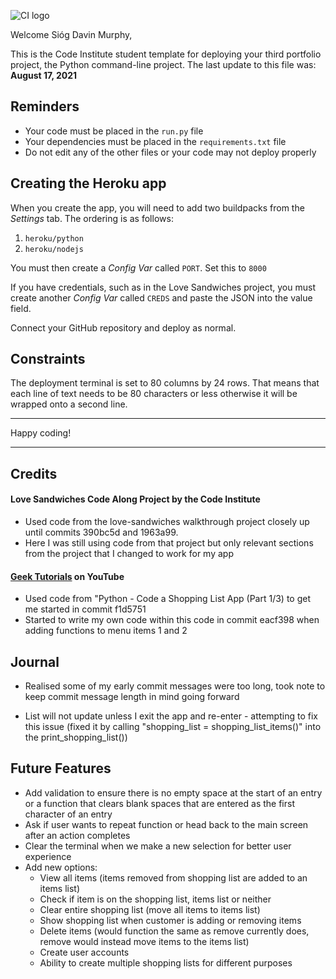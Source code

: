 ![CI logo](https://codeinstitute.s3.amazonaws.com/fullstack/ci_logo_small.png)

Welcome Sióg Davin Murphy,

This is the Code Institute student template for deploying your third portfolio project, the Python command-line project. The last update to this file was: **August 17, 2021**

## Reminders

* Your code must be placed in the `run.py` file
* Your dependencies must be placed in the `requirements.txt` file
* Do not edit any of the other files or your code may not deploy properly

## Creating the Heroku app

When you create the app, you will need to add two buildpacks from the _Settings_ tab. The ordering is as follows:

1. `heroku/python`
2. `heroku/nodejs`

You must then create a _Config Var_ called `PORT`. Set this to `8000`

If you have credentials, such as in the Love Sandwiches project, you must create another _Config Var_ called `CREDS` and paste the JSON into the value field.

Connect your GitHub repository and deploy as normal.

## Constraints

The deployment terminal is set to 80 columns by 24 rows. That means that each line of text needs to be 80 characters or less otherwise it will be wrapped onto a second line.

-----
Happy coding!

--------------------

## Credits

#### Love Sandwiches Code Along Project by the Code Institute

* Used code from the love-sandwiches walkthrough project closely up until
commits 390bc5d and 1963a99.
* Here I was still using code from that project but only relevant sections from
the project that I changed to work for my app

#### [Geek Tutorials](https://www.youtube.com/watch?v=0m7csmqWAgI) on YouTube

*  Used code from "Python - Code a Shopping List App (Part 1/3) to get me
started in commit f1d5751
* Started to write my own code within this code in commit eacf398 when adding
functions to menu items 1 and 2


## Journal

* Realised some of my early commit messages were too long, took note to keep
commit message length in mind going forward

* List will not update unless I exit the app and re-enter - attempting to fix
this issue (fixed it by calling "shopping_list = shopping_list_items()" into
the print_shopping_list())

## Future Features

* Add validation to ensure there is no empty space at the start of an entry
or a function that clears blank spaces that are entered as the first character
of an entry
* Ask if user wants to repeat function or head back to the main screen
after an action completes
* Clear the terminal when we make a new selection for better user experience
* Add new options:
    - View all items
        (items removed from shopping list are added to an items list)
    - Check if item is on the shopping list, items list or neither
    - Clear entire shopping list (move all items to items list)
    - Show shopping list when customer is adding or removing items
    - Delete items
        (would function the same as remove currently does, remove would
            instead move items to the items list)
    - Create user accounts
    - Ability to create multiple shopping lists for different purposes